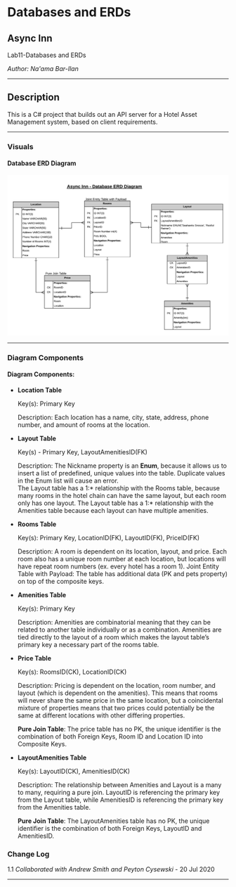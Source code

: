 # Databases and ERDs

## Async Inn

Lab11-Databases and ERDs

*Author: Na'ama Bar-Ilan*

----

## Description

This is a C# project that builds out an API server for a Hotel Asset Management system, based on client requirements.   



---

### Visuals

#### Database ERD Diagram
![TBA](Assets/lab11.png)

---

### Diagram Components

#### Diagram Components:

* **Location Table**

    Key(s):  Primary Key

    Description: Each location has a name, city, state, address, phone number, and amount of rooms at the location.

* **Layout Table** 

    Key(s) - Primary Key, LayoutAmenitiesID(FK)

    Description:
    The Nickname property is an **Enum**, because it allows us to insert a list of predefined, unique values into the table. Duplicate values in the Enum list will cause an error.  
    The Layout table has a 1:* relationship with the Rooms table, because many rooms in the hotel chain can have the same layout, but each room only has one layout. 
    The Layout table has a 1:* relationship with the Amenities table because each layout can have multiple amenities. 

* **Rooms Table**

    Key(s): Primary Key, LocationID(FK), LayoutID(FK), PriceID(FK)
    
    Description: A room is dependent on its location, layout, and price. Each room also has a unique room number at each location, but locations will have repeat room numbers (ex. every hotel has a room 1).
    Joint Entity Table with Payload: The table has additional data (PK and pets property) on top of the composite keys. 

* **Amenities Table** 
    
    Key(s): Primary Key

    Description: Amenities are combinatorial meaning that they can be related to another table individually or as a combination. Amenities are tied directly to the layout of a room which makes the layout table’s primary key a necessary part of the rooms table.

* **Price Table** 
    
    Key(s): RoomsID(CK), LocationID(CK)

    Description: Pricing is dependent on the location, room number, and layout (which is dependent on the amenities). This means that rooms will never share the same price in the same location, but a coincidental mixture of properties means that two prices could potentially be the same at different locations with other differing properties.
    
    **Pure Join Table**: The price table has no PK, the unique identifier is the combination of both Foreign Keys, Room ID and Location ID into Composite Keys. 

* **LayoutAmenities Table**

    Key(s): LayoutID(CK), AmenitiesID(CK)

    Description: The relationship between Amenities and Layout is a many to many, requiring a pure join. LayoutID is referencing the primary key from the Layout table, while AmenitiesID is referencing the primary key from the Amenities table.
    
    **Pure Join Table**: The LayoutAmenities table has no PK, the unique identifier is the combination of both Foreign Keys, LayoutID and AmenitiesID.



### Change Log

1.1 *Collaborated with Andrew Smith and Peyton Cysewski* - 20 Jul 2020

------------------------------
